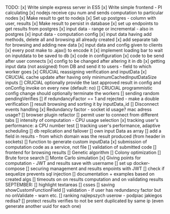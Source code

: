 TODO:
[x] Write simple express server in ES5
[x] Write simple frontend - PI calculating
[x] nodejs receive cpu num and sends computation to particular nodes
[x] Make result to get to nodejs
[x] Set up postgres - column with user, results
[x] Make result to persist in database
[x] set up endpoints to get results from postgres
[x] input data - range or incremental - also in postgres
[x] input data - computation config
[x] input data having add methods, delete all and browsing all already created
[x] add separate tab for browsing and adding new data
[x] input data and config given to clients
[x]  every post make to .ajax() to encode it
[x] implement loading bar to wait on inputdata to be saved to db
[x] code in configuration
[x] code to be send after user connects
[x] config to be changed after altering it in db
[x] getting input data (not assigned) from DB and send it to users - field to which worker goes
[x] CRUCIAL reassigning verification and inputData
[x] CRUCIAL cache update after having only minimumCachedInputDataSize inputs
[] CRUCIAL optionally provide the last approved result in config and onConfig invoke on every new (default: no)
[] CRUCIAL programmistic config change should optionally terminate the workers
[] sending random pendingVerifies
[] if redundancyFactor == 1 and rejected - make a double verification
[] result browsing and sorting it by inputData_id
[] Disconnect events handling
[x] Redundancy factor - socket id usage? mac adress usage?
[] browser plugin refactor
[] permit user to connect from different tabs
[] intensity of computation - CPU usage selection
[x] tracking user's performance: a CPU number test
[] tracking user's performance, adaptive scheduling
[] db replication and failover
[] own input Data as array
[] add a field in results - from which domain was the result produced (from header in sockets)
[] function to generate custom inputData
[x] submission of computation code as a service, not file
[] validation of submitted code
[] frontend for browsing results
[] Genetic algorithm
[] Colony optimization
[] Brute force search
[] Monte Carlo simulation
[x] Giving points for computation - JWT and results save with username
[] set up docker-compose
[] securing management and results enpoints with JWT
[] check if sequelize prevents sql injection
[] documentation + examples based on created algs
[] timeouts on on results computation and on validating results
SEPTEMBER:
[] highlight textareas
[] csses
[] saving showCustomFunctionField
[] validation - if user has redundancy factor but no onValidate - warn etc.
[] ranking najlepszych userow - podpiac jakiegos redisa?
[] protect results verifies to not be sent duplicated by same ip (even generate another uuid for each one)